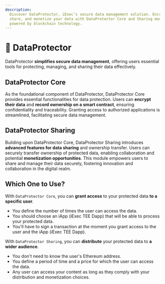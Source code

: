 ```yaml
---
description:
  Discover DataProtector, iExec’s secure data management solution. Encrypt,
  share, and monetize your data with DataProtector Core and Sharing modules, all
  powered by blockchain technology.
---
```


# 🔐 DataProtector <span style="margin-left: 12px; position: absolute; top: -2px;"><Badge type="tip" text="2.0.0" /> <Badge type="warning" text="beta" /></span>

DataProtector **simplifies secure data management**, offering users essential
tools for protecting, managing, and sharing their data effectively.

## DataProtector Core

As the foundational component of DataProtector, DataProtector Core provides
essential functionalities for data protection. Users can **encrypt their data**
and **record ownership on a smart contract**, ensuring confidentiality and
traceability. Granting access to authorized applications is streamlined,
facilitating secure data management.

## DataProtector Sharing

Building upon DataProtector Core, DataProtector Sharing introduces **advanced
features for data sharing** and ownership transfer. Users can securely transfer
ownership of protected data, enabling collaboration and potential **monetization
opportunities**. This module empowers users to share and manage their data
securely, fostering innovation and collaboration in the digital realm.

## Which One to Use?

With `DataProtector Core`, you can **grant access** to your protected data **to
a specific user**.

- You define the number of times the user can access the data.
- You should choose an iApp (iExec TEE Dapp) that will be able to process your
  protected data.
- You'll have to sign a transaction at the moment you grant access to the user
  and the iApp (iExec TEE Dapp).

With `DataProtector Sharing`, you can **distribute** your protected data to **a
wider audience**.

- You don't need to know the user's Ethereum address.
- You define a period of time and a price for which the user can access the
  data.
- Any user can access your content as long as they comply with your distribution
  and monetization choices.
